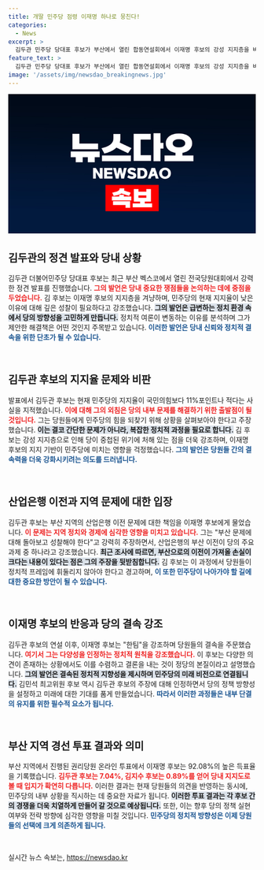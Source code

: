 ```yaml
---
title: 개딸 민주당 점령 이재명 하나로 뭉친다!
categories:
  - News
excerpt: >
  김두관 민주당 당대표 후보가 부산에서 열린 합동연설회에서 이재명 후보의 강성 지지층을 비판하며 당의 현 지지율 문제를 강조했다. 그는 민주당이 왜 이렇게 됐는지 돌아봐야 한다고 직격탄을 날리며 당원들 사이에 긴장감을 조성했다.
feature_text: >
  김두관 민주당 당대표 후보가 부산에서 열린 합동연설회에서 이재명 후보의 강성 지지층을 비판하며 당의 현 지지율 문제를 강조했다. 그는 민주당이 왜 이렇게 됐는지 돌아봐야 한다고 직격탄을 날리며 당원들 사이에 긴장감을 조성했다.
image: '/assets/img/newsdao_breakingnews.jpg'
---
```


<p><img src="/assets/img/newsdao_breakingnews.jpg" alt="koreaapp 속보" /></p>

<h2 data-ke-size="size26">김두관의 정견 발표와 당내 상황</h2>

<p data-ke-size="size16">김두관 더불어민주당 당대표 후보는 최근 부산 벡스코에서 열린 전국당원대회에서 강력한 정견 발표를 진행했습니다. <b><span style="color: #ee2323;">그의 발언은 당내 중요한 쟁점들을 논의하는 데에 중점을 두었습니다.</span></b> 김 후보는 이재명 후보의 지지층을 겨냥하며, 민주당의 현재 지지율이 낮은 이유에 대해 깊은 성찰이 필요하다고 강조했습니다. <b><span style="background-color: #21538527;">그의 발언은 급변하는 정치 환경 속에서 당의 방향성을 고민하게 만듭니다.</span></b> 정치적 여론이 변동하는 이유를 분석하며 그가 제안한 해결책은 어떤 것인지 주목받고 있습니다. <b><span style="color: #1a5490;">이러한 발언은 당내 신뢰와 정치적 결속을 위한 단초가 될 수 있습니다.</span></b></p>

<p data-ke-size="size16">&nbsp;</p>

<h2 data-ke-size="size26">김두관 후보의 지지율 문제와 비판</h2>

<p data-ke-size="size16">발표에서 김두관 후보는 현재 민주당의 지지율이 국민의힘보다 11%포인트나 적다는 사실을 지적했습니다. <b><span style="color: #ee2323;">이에 대해 그의 외침은 당의 내부 문제를 해결하기 위한 출발점이 될 것입니다.</span></b> 그는 당원들에게 민주당의 힘을 되찾기 위해 상황을 살펴보아야 한다고 주장했습니다. <b><span style="background-color: #21538527;">이는 결코 간단한 문제가 아니라, 복잡한 정치적 과정을 필요로 합니다.</span></b> 김 후보는 강성 지지층으로 인해 당이 중첩된 위기에 처해 있는 점을 더욱 강조하며, 이재명 후보의 지지 기반이 민주당에 미치는 영향을 걱정했습니다. <b><span style="color: #1a5490;">그의 발언은 당원들 간의 결속력을 더욱 강화시키려는 의도를 드러냅니다.</span></b></p>

<p data-ke-size="size16">&nbsp;</p>

<h2 data-ke-size="size26">산업은행 이전과 지역 문제에 대한 입장</h2>

<p data-ke-size="size16">김두관 후보는 부산 지역의 산업은행 이전 문제에 대한 책임을 이재명 후보에게 물었습니다. <b><span style="color: #ee2323;">이 문제는 지역 정치와 경제에 심각한 영향을 미치고 있습니다.</span></b> 그는 "부산 문제에 대해 돌아보고 성찰해야 한다"고 강력히 주장하면서, 산업은행의 부산 이전이 당의 주요 과제 중 하나라고 강조했습니다. <b><span style="background-color: #21538527;">최근 조사에 따르면, 부산으로의 이전이 가져올 손실이 크다는 내용이 있다는 점은 그의 주장을 뒷받침합니다.</span></b> 김 후보는 이 과정에서 당원들이 정치적 프레임에 휘둘리지 않아야 한다고 경고하며, <b><span style="color: #1a5490;">이 또한 민주당이 나아가야 할 길에 대한 중요한 방안이 될 수 있습니다.</span></b></p>

<p data-ke-size="size16">&nbsp;</p>

<h2 data-ke-size="size26">이재명 후보의 반응과 당의 결속 강조</h2>

<p data-ke-size="size16">김두관 후보의 연설 이후, 이재명 후보는 "한팀"을 강조하며 당원들의 결속을 주문했습니다. <b><span style="color: #ee2323;">여기서 그는 다양성을 인정하는 정치적 원칙을 강조했습니다.</span></b> 이 후보는 다양한 의견이 존재하는 상황에서도 이를 수렴하고 결론을 내는 것이 정당의 본질이라고 설명했습니다. <b><span style="background-color: #21538527;">그의 발언은 결속된 정치적 지향성을 제시하며 민주당의 미래 비전으로 연결됩니다.</span></b> 김민석 최고위원 후보 역시 김두관 후보의 주장에 대해 인정하면서 당의 정책 방향성을 설정하고 미래에 대한 기대를 품게 만들었습니다. <b><span style="color: #1a5490;">따라서 이러한 과정들은 내부 단결의 유지를 위한 필수적 요소가 됩니다.</span></b></p>

<p data-ke-size="size16">&nbsp;</p>

<h2 data-ke-size="size26">부산 지역 경선 투표 결과와 의미</h2>

<p data-ke-size="size16">부산 지역에서 진행된 권리당원 온라인 투표에서 이재명 후보는 92.08%의 높은 득표율을 기록했습니다. <b><span style="color: #ee2323;">김두관 후보는 7.04%, 김지수 후보는 0.89%를 얻어 당내 지지도로 볼 때 입지가 확연히 다릅니다.</span></b> 이러한 결과는 현재 당원들의 의견을 반영하는 동시에, 민주당의 내부 상황을 직시하는 데 중요한 자료가 됩니다. <b><span style="background-color: #21538527;">이러한 투표 결과는 각 후보 간의 경쟁을 더욱 치열하게 만들어 갈 것으로 예상됩니다.</span></b> 또한, 이는 향후 당의 정책 실현 여부와 전략 방향에 심각한 영향을 미칠 것입니다. <b><span style="color: #1a5490;">민주당의 정치적 방향성은 이제 당원들의 선택에 크게 의존하게 됩니다.</span></b></p>

<p data-ke-size="size16">&nbsp;</p>
실시간 뉴스 속보는, <a href="https://newsdao.kr" rel="dofollow">https://newsdao.kr</a>



